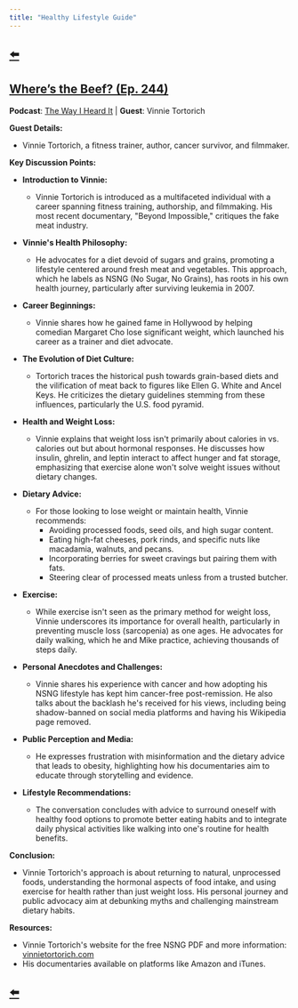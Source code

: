 ```yaml
---
title: "Healthy Lifestyle Guide"
---
```


## [⬅️](/)

## [Where’s the Beef? (Ep. 244)](https://podcasts.apple.com/us/podcast/244-wheres-the-beef/id1087110764?i=1000555585865)

**Podcast**: [The Way I Heard It](https://mikerowe.com/podcast/) | **Guest**: Vinnie Tortorich

**Guest Details:**
- Vinnie Tortorich, a fitness trainer, author, cancer survivor, and filmmaker.

**Key Discussion Points:**

- **Introduction to Vinnie:**
  - Vinnie Tortorich is introduced as a multifaceted individual with a career spanning fitness training, authorship, and filmmaking. His most recent documentary, "Beyond Impossible," critiques the fake meat industry.

- **Vinnie's Health Philosophy:**
  - He advocates for a diet devoid of sugars and grains, promoting a lifestyle centered around fresh meat and vegetables. This approach, which he labels as NSNG (No Sugar, No Grains), has roots in his own health journey, particularly after surviving leukemia in 2007.

- **Career Beginnings:**
  - Vinnie shares how he gained fame in Hollywood by helping comedian Margaret Cho lose significant weight, which launched his career as a trainer and diet advocate.

- **The Evolution of Diet Culture:**
  - Tortorich traces the historical push towards grain-based diets and the vilification of meat back to figures like Ellen G. White and Ancel Keys. He criticizes the dietary guidelines stemming from these influences, particularly the U.S. food pyramid.

- **Health and Weight Loss:**
  - Vinnie explains that weight loss isn't primarily about calories in vs. calories out but about hormonal responses. He discusses how insulin, ghrelin, and leptin interact to affect hunger and fat storage, emphasizing that exercise alone won't solve weight issues without dietary changes.

- **Dietary Advice:**
  - For those looking to lose weight or maintain health, Vinnie recommends:
    - Avoiding processed foods, seed oils, and high sugar content.
    - Eating high-fat cheeses, pork rinds, and specific nuts like macadamia, walnuts, and pecans.
    - Incorporating berries for sweet cravings but pairing them with fats.
    - Steering clear of processed meats unless from a trusted butcher.

- **Exercise:**
  - While exercise isn't seen as the primary method for weight loss, Vinnie underscores its importance for overall health, particularly in preventing muscle loss (sarcopenia) as one ages. He advocates for daily walking, which he and Mike practice, achieving thousands of steps daily.

- **Personal Anecdotes and Challenges:**
  - Vinnie shares his experience with cancer and how adopting his NSNG lifestyle has kept him cancer-free post-remission. He also talks about the backlash he's received for his views, including being shadow-banned on social media platforms and having his Wikipedia page removed.

- **Public Perception and Media:**
  - He expresses frustration with misinformation and the dietary advice that leads to obesity, highlighting how his documentaries aim to educate through storytelling and evidence.

- **Lifestyle Recommendations:**
  - The conversation concludes with advice to surround oneself with healthy food options to promote better eating habits and to integrate daily physical activities like walking into one's routine for health benefits.

**Conclusion:**
- Vinnie Tortorich's approach is about returning to natural, unprocessed foods, understanding the hormonal aspects of food intake, and using exercise for health rather than just weight loss. His personal journey and public advocacy aim at debunking myths and challenging mainstream dietary habits.

**Resources:**
- Vinnie Tortorich's website for the free NSNG PDF and more information: [vinnietortorich.com](vinnietortorich.com)
- His documentaries available on platforms like Amazon and iTunes.

## [⬅️](/)